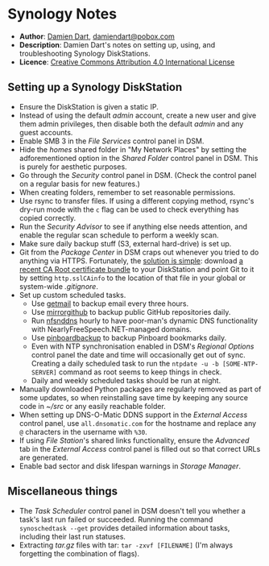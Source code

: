 Synology Notes
==============

  - **Author**: [Damien Dart][1], <damiendart@pobox.com>
  - **Description**: Damien Dart's notes on setting up, using, and
    troubleshooting Synology DiskStations.
  - **Licence**: [Creative Commons Attribution 4.0 International License][2]

[1]: <https://www.robotinaponcho.net/>
[2]: <http://creativecommons.org/licenses/by/4.0/>


Setting up a Synology DiskStation
---------------------------------

  - Ensure the DiskStation is given a static IP.
  - Instead of using the default _admin_ account, create a new user and
    give them admin privileges, then disable both the default _admin_
    and any guest accounts.
  - Enable SMB 3 in the _File Services_ control panel in DSM.
  - Hide the _homes_ shared folder in "My Network Places" by setting the
    adforementioned option in the _Shared Folder_ control panel in DSM.
    This is purely for aesthetic purposes.
  - Go through the _Security_ control panel in DSM. (Check the control
    panel on a regular basis for new features.)
  - When creating folders, remember to set reasonable permissions.
  - Use rsync to transfer files. If using a different copying method,
    rsync's dry-run mode with the `c` flag can be used to check
    everything has copied correctly.
  - Run the _Security Advisor_ to see if anything else needs attention,
    and enable the regular scan schedule to perform a weekly scan.
  - Make sure daily backup stuff (S3, external hard-drive) is set up.
  - Git from the _Package Center_ in DSM craps out whenever you tried to
    do anything via HTTPS. Fortunately, the [solution is simple][3]:
    download [a recent CA Root certificate bundle][4] to your
    DiskStation and point Git to it by setting `http.sslCAinfo` to the
    location of that file in your global or system-wide _.gitignore_.
  - Set up custom scheduled tasks.
    - Use [getmail][5] to backup email every three hours.
    - Use [mirrorgithub][6] to backup public GitHub repositories daily.
    - Run [nfsnddns][7] hourly to have poor-man's dynamic DNS
      functionality with NearlyFreeSpeech.NET-managed domains.
    - Use [pinboardbackup][8] to backup Pinboard bookmarks daily.
    - Even with NTP synchronisation enabled in DSM's _Regional Options_
      control panel the date and time will occasionally get out of sync.
      Creating a daily scheduled task to run the `ntpdate -u -b
      [SOME-NTP-SERVER]` command as root seems to keep things in check.
    - Daily and weekly scheduled tasks should be run at night.
  - Manually downloaded Python packages are regularly removed as part of
    some updates, so when reinstalling save time by keeping any source
    code in _~/src_ or any easily reachable folder.
  - When setting up DNS-O-Matic DDNS support in the _External Access_
    control panel, use `all.dnsomatic.com` for the hostname and replace
    any `@` characters in the username with `%30`.
  - If using _File Station_'s shared links functionality, ensure the
    _Advanced_ tab in the _External Access_ control panel is filled out
    so that correct URLs are generated.
  - Enable bad sector and disk lifespan warnings in _Storage Manager_.

[3]: <http://stackoverflow.com/a/8467406>
[4]: <http://curl.haxx.se/ca/cacert.pem>
[5]: <http://pyropus.ca/software/getmail/>
[6]: <https://www.robotinaponcho.net/git/#robotinaponcho>
[7]: <https://www.robotinaponcho.net/git/#toolbox>
[8]: <https://www.robotinaponcho.net/git/#toolbox>

Miscellaneous things
--------------------

  - The _Task Scheduler_ control panel in DSM doesn't tell you whether a
    task's last run failed or succeeded.  Running the command
    `synoschedtask --get` provides detailed information about tasks,
    including their last run statuses.
  - Extracting _tar.gz_ files with tar: `tar -zxvf [FILENAME]` (I'm
    always forgetting the combination of flags).
